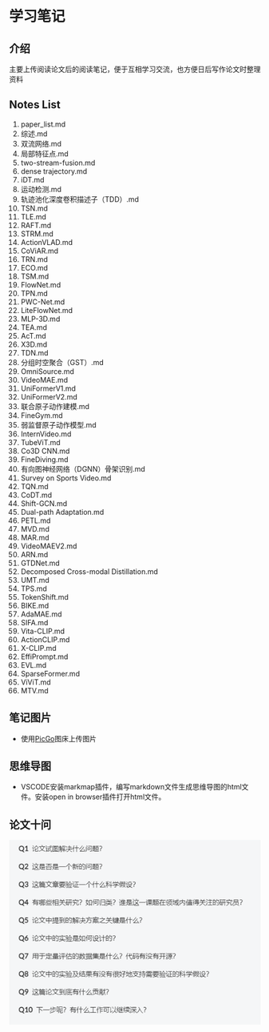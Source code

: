 # 学习笔记

## 介绍

主要上传阅读论文后的阅读笔记，便于互相学习交流，也方便日后写作论文时整理资料

## Notes List

1. paper_list.md
2. 综述.md
3. 双流网络.md
4. 局部特征点.md
5. two-stream-fusion.md
6. dense trajectory.md
7. iDT.md
8. 运动检测.md
9. 轨迹池化深度卷积描述子（TDD）.md
10. TSN.md
11. TLE.md
12. RAFT.md
13. STRM.md
14. ActionVLAD.md
15. CoViAR.md
16. TRN.md
17. ECO.md
18. TSM.md
19. FlowNet.md
20. TPN.md
21. PWC-Net.md
22. LiteFlowNet.md
23. MLP-3D.md
24. TEA.md
25. AcT.md
26. X3D.md
27. TDN.md
28. 分组时空聚合（GST）.md
29. OmniSource.md
30. VideoMAE.md
31. UniFormerV1.md
32. UniFormerV2.md
33. 联合原子动作建模.md
34. FineGym.md
35. 弱监督原子动作模型.md
36. InternVideo.md
37. TubeViT.md
38. Co3D CNN.md
39. FineDiving.md
40. 有向图神经网络（DGNN）骨架识别.md
41. Survey on Sports Video.md
42. TQN.md
43. CoDT.md
44. Shift-GCN.md
45. Dual-path Adaptation.md
46. PETL.md
47. MVD.md
48. MAR.md
49. VideoMAEV2.md
50. ARN.md
51. GTDNet.md
52. Decomposed Cross-modal Distillation.md
53. UMT.md
54. TPS.md
55. TokenShift.md
56. BIKE.md
57. AdaMAE.md
58. SIFA.md
59. Vita-CLIP.md
60. ActionCLIP.md
61. X-CLIP.md
62. EffiPrompt.md
63. EVL.md
64. SparseFormer.md
65. ViViT.md
66. MTV.md

## 笔记图片

- 使用[PicGo](https://picgo.github.io/PicGo-Doc/zh/guide/)图床上传图片

## 思维导图

- VSCODE安装markmap插件，编写markdown文件生成思维导图的html文件。安装open in browser插件打开html文件。

## 论文十问

![13](images/13.png)
